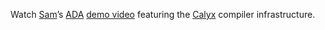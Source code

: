 Watch [Sam][]’s [ADA][] [demo video][video] featuring the [Calyx][] compiler infrastructure.

[ada]: https://adacenter.org
[video]: https://youtu.be/IFTB8cfXTeo
[calyx]: https://capra.cs.cornell.edu/calyx/
[sam]: https://sgtpeacock.com

